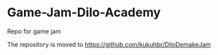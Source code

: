 # Game-Jam-Dilo-Academy
Repo for game jam

The repository is moved to https://github.com/kukuhbr/DiloDemakeJam
